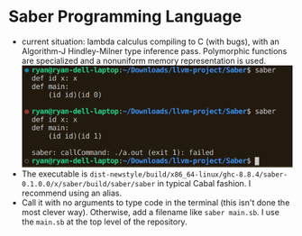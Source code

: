 # Saber Programming Language

 - current situation: lambda calculus compiling to C (with bugs), with an Algorithm-J Hindley-Milner type inference pass. Polymorphic functions are specialized and a nonuniform memory representation is used.
 ![code demo](Untitled.png)
 - The executable is `dist-newstyle/build/x86_64-linux/ghc-8.8.4/saber-0.1.0.0/x/saber/build/saber/saber` in typical Cabal fashion. I recommend using an alias.
 - Call it with no arguments to type code in the terminal (this isn't done the most clever way). Otherwise, add a filename like `saber main.sb`. I use the `main.sb` at the top level of the repository. 
